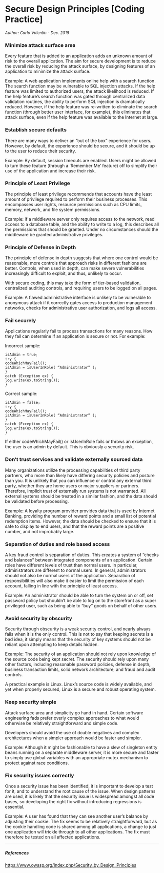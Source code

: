 # Secure Design Principles [Coding Practice]
<font size="-1">_Author: Carlo Valentin - Dec. 2018_</font>

### Minimize attack surface area

Every feature that is added to an application adds an unknown amount of risk to the overall application. The aim for secure development is to reduce the overall risk by reducing the attack surface, by designing features of an application to minimize the attack surface.

Example: A web application implements online help with a search function. The search function may be vulnerable to SQL injection attacks. If the help feature was limited to authorized users, the attack likelihood is reduced. If the help feature’s search function was gated through centralized data validation routines, the ability to perform SQL injection is dramatically reduced. However, if the help feature was re-written to eliminate the search function (through better user interface, for example), this eliminates that attack surface, even if the help feature was available to the Internet at large.

 
### Establish secure defaults

There are many ways to deliver an “out of the box” experience for users. However, by default, the experience should be secure, and it should be up to the user to reduce their security.

Example: By default, session timeouts are enabled. Users might be allowed to turn these feature (through a ‘Remember Me’ feature) off to simplify their use of the application and increase their risk.


### Principle of Least Privilege

The principle of least privilege recommends that accounts have the least amount of privilege required to perform their business processes. This encompasses user rights, resource permissions such as CPU limits, memory, network, and file system permissions.

Example:  If a middleware server only requires access to the network, read access to a database table, and the ability to write to a log, this describes all the permissions that should be granted. Under no circumstances should the middleware be granted administrative privileges.


### Principle of Defense in Depth

The principle of defense in depth suggests that where one control would be reasonable, more controls that approach risks in different fashions are better. Controls, when used in depth, can make severe vulnerabilities increasingly difficult to exploit, and thus, unlikely to occur.

With secure coding, this may take the form of tier-based validation, centralized auditing controls, and requiring users to be logged on all pages.

Example: A flawed administrative interface is unlikely to be vulnerable to anonymous attack if it correctly gates access to production management networks, checks for administrative user authorization, and logs all access.


### Fail securely

Applications regularly fail to process transactions for many reasons. How they fail can determine if an application is secure or not. For example:

Incorrect sample:

    isAdmin = true;
    try {
    codeWhichMayFail();
    isAdmin = isUserInRole( “Administrator” );
    }
    catch (Exception ex) {
    log.write(ex.toString());
    }

 

Correct sample:

    isAdmin = false;
    try {
    codeWhichMayFail();
    isAdmin = isUserInRole( “Administrator” );
    }
    catch (Exception ex) {
    log.write(ex.toString());
    }

If either codeWhichMayFail() or isUserInRole fails or throws an exception, the user is an admin by default. This is obviously a security risk.


### Don’t trust services and validate externally sourced data

Many organizations utilize the processing capabilities of third party partners, who more than likely have differing security policies and posture than you. It is unlikely that you can influence or control any external third party, whether they are home users or major suppliers or partners. Therefore, implicit trust of externally run systems is not warranted. All external systems should be treated in a similar fashion, and the data should be validated before processing.

Example: A loyalty program provider provides data that is used by Internet Banking, providing the number of reward points and a small list of potential redemption items. However, the data should be checked to ensure that it is safe to display to end users, and that the reward points are a positive number, and not improbably large.


### Separation of duties and role based access


A key fraud control is separation of duties. This creates a system of “checks and balances” between integrated components of an application. Certain roles have different levels of trust than normal users. In particular, administrators are different to normal users. In general, administrators should not also be normal users of the application. Separation of responsibilities will also make it easier to limit the permission of each account, falling in line with the principle of least access.

Example: An administrator should be able to turn the system on or off, set password policy but shouldn’t be able to log on to the storefront as a super privileged user, such as being able to “buy” goods on behalf of other users.


### Avoid security by obscurity

Security through obscurity is a weak security control, and nearly always fails when it is the only control. This is not to say that keeping secrets is a bad idea, it simply means that the security of key systems should not be reliant upon attempting to keep details hidden.

Example: The security of an application should not rely upon knowledge of the source code being kept secret. The security should rely upon many other factors, including reasonable password policies, defense in depth, business transaction limits, solid network architecture, and fraud and audit controls.

A practical example is Linux. Linux’s source code is widely available, and yet when properly secured, Linux is a secure and robust operating system.


### Keep security simple

Attack surface area and simplicity go hand in hand. Certain software engineering fads prefer overly complex approaches to what would otherwise be relatively straightforward and simple code.

Developers should avoid the use of double negatives and complex architectures when a simpler approach would be faster and simpler.

Example: Although it might be fashionable to have a slew of singleton entity beans running on a separate middleware server, it is more secure and faster to simply use global variables with an appropriate mutex mechanism to protect against race conditions.


### Fix security issues correctly

Once a security issue has been identified, it is important to develop a test for it, and to understand the root cause of the issue. When design patterns are used, it is likely that the security issue is widespread amongst all code bases, so developing the right fix without introducing regressions is essential.

Example: A user has found that they can see another user’s balance by adjusting their cookie. The fix seems to be relatively straightforward, but as the cookie handling code is shared among all applications, a change to just one application will trickle through to all other applications. The fix must therefore be tested on all affected applications.

 
---
##### References

https://www.owasp.org/index.php/Security_by_Design_Principles
